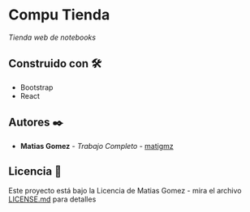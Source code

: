 # Compu Tienda

_Tienda web de notebooks_


## Construido con 🛠️

* Bootstrap
* React

## Autores ✒️

* **Matias Gomez** - *Trabajo Completo* - [matigmz](https://github.com/matigmz)

## Licencia 📄

Este proyecto está bajo la Licencia de Matias Gomez - mira el archivo [LICENSE.md](LICENSE.md) para detalles
